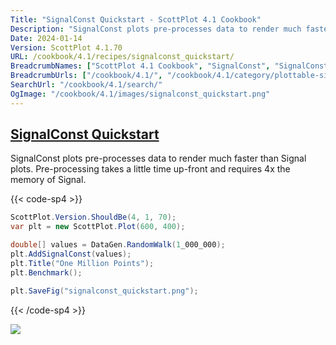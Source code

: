 ```yaml
---
Title: "SignalConst Quickstart - ScottPlot 4.1 Cookbook"
Description: "SignalConst plots pre-processes data to render much faster than Signal plots. Pre-processing takes a little time up-front and requires 4x the memory of Signal."
Date: 2024-01-14
Version: ScottPlot 4.1.70
URL: /cookbook/4.1/recipes/signalconst_quickstart/
BreadcrumbNames: ["ScottPlot 4.1 Cookbook", "SignalConst", "SignalConst Quickstart"]
BreadcrumbUrls: ["/cookbook/4.1/", "/cookbook/4.1/category/plottable-signalconst", "/cookbook/4.1/recipes/signalconst_quickstart/"]
SearchUrl: "/cookbook/4.1/search/"
OgImage: "/cookbook/4.1/images/signalconst_quickstart.png"
---
```


<h2><a id='signalconst-quickstart' href='/cookbook/4.1/recipes/signalconst_quickstart/'>SignalConst Quickstart</a></h2>

SignalConst plots pre-processes data to render much faster than Signal plots. Pre-processing takes a little time up-front and requires 4x the memory of Signal.

{{< code-sp4 >}}

```cs
ScottPlot.Version.ShouldBe(4, 1, 70);
var plt = new ScottPlot.Plot(600, 400);

double[] values = DataGen.RandomWalk(1_000_000);
plt.AddSignalConst(values);
plt.Title("One Million Points");
plt.Benchmark();

plt.SaveFig("signalconst_quickstart.png");
```

{{< /code-sp4 >}}

<img src='../../images/signalconst_quickstart.png' class='d-block mx-auto my-5' />


